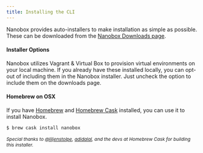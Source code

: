 ```yaml
---
title: Installing the CLI
---
```


Nanobox provides auto-installers to make installation as simple as possible. These can be downloaded from the [Nanobox Downloads page](https://desktop.nanobox.io/downloads).

#### Installer Options
Nanobox utilizes Vagrant & Virtual Box to provision virtual environments on your local machine. If you already have these installed locally, you can opt-out of including them in the Nanobox installer. Just uncheck the option to include them on the downloads page.

#### Homebrew on OSX
If you have [Homebrew](http://brew.sh/) and [Homebrew Cask](http://caskroom.io/) installed, you can use it to install Nanobox.

```bash
$ brew cask install nanobox
```

<p style="font-size: .85em; font-style: italic;">Special thanks to <a href="https://twitter.com/liljenstolpe">@liljenstolpe</a>, <a href="https://github.com/adidalal">adidalal</a>, and the devs at Homebrew Cask for building this installer.</p>
